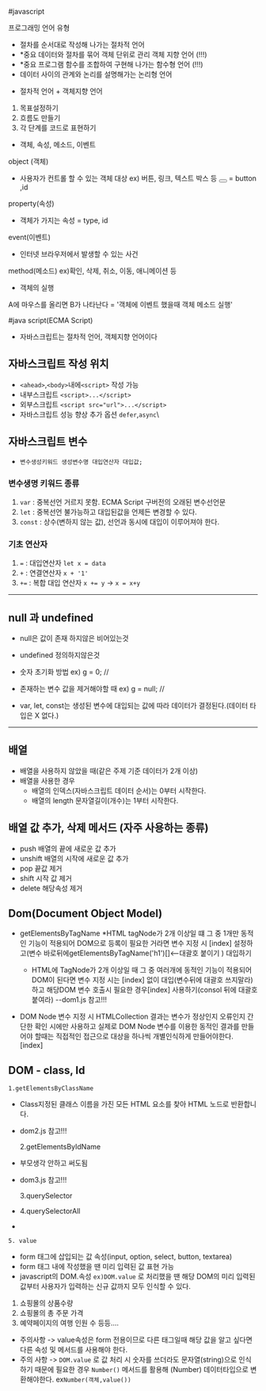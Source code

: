 #javascript

프로그래밍 언어 유형
- 절차를 순서대로 작성해 나가는 절차적 언어
- *중요 데이터와 절차를 묶어 객체 단위로 관리 객체 지향 언어 (!!!)
- *중요 프로그램 함수를 조합하여 구현해 나가는 함수형 언어 (!!!)
- 데이터 사이의 관계와 논리를 설명해가는 논리형 언어

* 절차적 언어 + 객체지향 언어
1. 목표설정하기
2. 흐름도 만들기
3. 각 단계를 코드로 표현하기

* 객체, 속성, 메소드, 이벤트

object (객체)
- 사용자가 컨트롤 할 수 있는 객체 대상 ex) 버튼, 링크, 텍스트 박스 등
<button type="button" id="btn"></button>
= button ,id

property(속성)
- 객체가 가지는 속성 
= type, id

event(이벤트)
- 인터넷 브라우저에서 발생할 수 있는 사건

method(메소드) ex)확인, 삭제, 취소, 이동, 애니메이션 등
- 객체의 실행 

A에 마우스를 올리면 B가 나타난다
= '객체에 이벤트 했을때 객체 메소드 실행'

#java script(ECMA Script)
* 자바스크립트는 절차적 언어, 객체지향 언어이다
## 자바스크립트 작성 위치
* `<ahead>`,`<body>`내에`<script>` 작성 가능
* 내부스크립트 `<script>...</script>`
* 외부스크립트 `<script src="url">...</script>`
* 자바스크립트 성능 향상 추가 옵션 `defer`,`async`\
## 자바스크립트 변수
* `변수생성키워드 생성변수명 대입연산자 대입값;`
### 변수생명 키워드 종류
1. `var` : 중복선언 거르지 못함. ECMA Script 구버전의 오래된 변수선언문
2. `let` : 중복선언 불가능하고 대입된값을 언제든 변경할 수 있다.
3. `const` : 상수(변하지 않는 값), 선언과 동시에 대입이 이루어져야 한다.
### 기초 연산자
1. `=` : 대입연산자 `let x = data`
2. `+` : 연결연산자 `x + '1'`
3.  `+=` : 복합 대입 연산자 `x += y` -> `x = x+y`
---------------------------------------------------------------------
## null 과 undefined

- null은 값이 존재 하지않은 비어있는것
- undefined 정의하지않은것

- 숫자 초기화 방법
ex) g = 0; // 
- 존재하는 변수 값을 제거해야할 때
ex) g = null; //

- var, let, const는 생성된 변수에 대입되는 값에 따라 데이터가 결정된다.(데이터 타입은 X 없다.)

-------------------------------------------------------------------
## 배열
- 배열을 사용하지 않았을 때(같은 주제 기준 데이터가 2개 이상)
- 배열을 사용한 경우
    - 배열의 인덱스(자바스크립트 데이터 순서)는 0부터 시작한다.
    - 배열의 length 문자열길이(개수)는 1부터 시작한다.

## 배열 값 추가, 삭제 메서드 (자주 사용하는 종류)
- push 배열의 끝에 새로운 값 추가
- unshift 배열의 시작에 새로운 값 추가 
- pop 끝값 제거
- shift 시작 값 제거
- delete 해당속성 제거 

## Dom(Document Object Model)
- getElementsByTagName
    *HTML tagNode가 2개 이상일 떄 그 중 1개만 동적인 기능이 적용되어 DOM으로 등록이 필요한 거라면 변수 지정 시 [index] 설정하고(변수 바로뒤에getElementsByTagName('h1')[]<--대괄호 붙이기 ) 대입하기
    * HTML에 TagNode가 2개 이상일 때 그 중 여러개에 동적인 기능이 적용되어 DOM이 된다면 변수 지정 시는 [index] 없이 대입(변수뒤에 대괄호 쓰지말라)하고 해당DOM 변수 호출시 필요한 경우[index] 사용하기(consol 뒤에 대괄호 붙여라)
    --dom1.js 참고!!!

-  DOM Node 변수 지정 시 
    HTMLCollection 결과는 변수가 정상인지 오류인지 간단한 확인 시에만 사용하고 
    실제로 DOM Node 변수를 이용한 동적인 결과를 만들어야 할때는
    직접적인 접근으로 대상을 하나씩 개별인식하게 만들어야한다. [index]

## DOM - class, Id
    
    1.getElementsByClassName 
-  Class지정된 클래스 이름을 가진 모든 HTML 요소를 찾아 HTML 노드로 반환합니다.
-  dom2.js 참고!!!

    2.getElementsByIdName
-  부모생각 안하고 써도됨
-  dom3.js 참고!!!

    3.querySelector
-   
    4.querySelectorAll
-

    5. value
-   form 태그에 삽입되는 값 속성(input, option, select, button, textarea)
-   form 태그 내에 작성했을 땐 미리 입력된 값 표현 가능
-   javascript의 DOM.속성 `ex)DOM.value` 로 처리했을 땐 해당 DOM의 미리 입력된 값부터 사용자가 입력하는 신규 값까지 모두 인식할 수 있다.
1.  쇼핑몰의 상품수량
2.  쇼핑몰의 총 주문 가격
3. 예약페이지의 여행 인원 수 등등....
* 주의사항 -> value속성은 form 전용이므로 다른 태그일때 해당 값을 알고 싶다면 다른 속성 및 메서드를 사용해야 한다.
* 주의 사항 -> `DOM.value` 로 값 처리 시 숫자를 쓰더라도 문자열(string)으로 인식하기 때문에 필요한 경우 `Number()` 메서드를 활용해 (Number) 데이터타입으로 변환해야한다. ex`Number(객체,value())`
